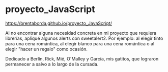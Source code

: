 # proyecto_JavaScript
https://brentaborda.github.io/proyecto_JavaScript/

Al no encontrar alguna necesidad concreta en mi proyecto que requiera librerías, apliqué algunos alerts con sweetalert2. Por ejemplo: al elegir tinto para una cena romántica, al elegir blanco para una cena romántica o al elegir "hacer un regalo" como ocasión.

Dedicado a Berlín, Rick, Mié, O'Malley y García, mis gatitos, que lograron permanecer a salvo a lo largo de la cursada.

